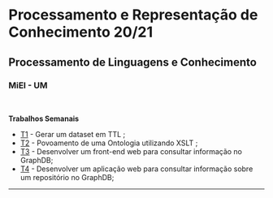 # Processamento e Representação de Conhecimento 20/21
## Processamento de Linguagens e Conhecimento
### MiEI - UM
<br/>


<b> Trabalhos Semanais </b>
  * [T1](TPC1) - Gerar um dataset em TTL ;
  * [T2](TPC2) - Povoamento de uma Ontologia utilizando XSLT ;
  * [T3](TPC3) - Desenvolver um front-end web para consultar informação no GraphDB;
  * [T4](TPC4) - Desenvolver um aplicação web para consultar informação sobre um repositório no GraphDB;
- - - -
